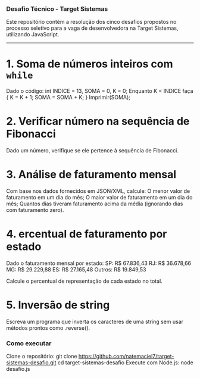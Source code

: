 ### Desafio Técnico - Target Sistemas

Este repositório contém a resolução dos cinco desafios propostos no processo seletivo para a vaga de desenvolvedora na Target Sistemas, utilizando JavaScript.

---

# 1. Soma de números inteiros com `while`

Dado o código:
int INDICE = 13, SOMA = 0, K = 0;
Enquanto K < INDICE faça { K = K + 1; SOMA = SOMA + K; }
Imprimir(SOMA);

# 2. Verificar número na sequência de Fibonacci

Dado um número, verifique se ele pertence à sequência de Fibonacci.

# 3. Análise de faturamento mensal

Com base nos dados fornecidos em JSON/XML, calcule:
O menor valor de faturamento em um dia do mês;
O maior valor de faturamento em um dia do mês;
Quantos dias tiveram faturamento acima da média (ignorando dias com faturamento zero).

# 4. ercentual de faturamento por estado

Dado o faturamento mensal por estado:
SP: R$ 67.836,43
RJ: R$ 36.678,66
MG: R$ 29.229,88
ES: R$ 27.165,48
Outros: R$ 19.849,53

Calcule o percentual de representação de cada estado no total.

# 5. Inversão de string

Escreva um programa que inverta os caracteres de uma string sem usar métodos prontos como .reverse().

### Como executar

Clone o repositório:
git clone https://github.com/natemaciel7/target-sistemas-desafio.git
cd target-sistemas-desafio
Execute com Node.js:
node desafio.js
